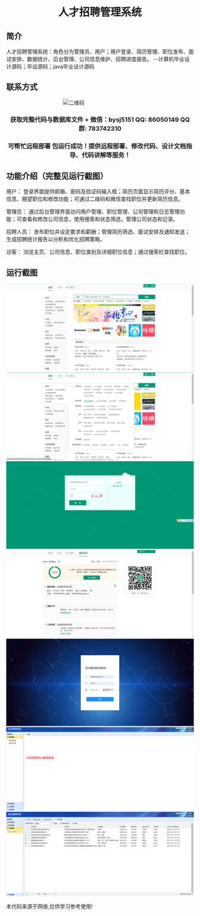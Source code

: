 <p><h1 align="center">人才招聘管理系统</h1></p>

## 简介
人才招聘管理系统：角色分为管理员、用户；用户登录、简历管理、职位发布、面试安排、数据统计、后台管理、公司信息维护、招聘进度报告。    --计算机毕业设计源码；毕设源码；java毕业设计源码


## 联系方式
<img src="https://bs-1329754181.cos.ap-shanghai.myqcloud.com/wx.jpg" alt="二维码" style="display: block; margin: 0 auto;" width="200px">
<p><h3 align="center">获取完整代码与数据库文件 + 微信：bysj5151 QQ: 86050149 QQ群: 783742310</h3></p>
<p><h3 align="center">可帮忙远程部署 包运行成功！提供远程部署、修改代码、设计文档指导、代码讲解等服务！</h3></p>

## 功能介绍（完整见运行截图）
用户： 登录界面提供邮箱、密码及验证码输入框；简历页面显示简历评分、基本信息、期望职位和修改功能；可通过二维码和微信查找职位并更新简历信息。

管理员： 通过后台管理界面访问用户管理、职位管理、公司管理和日志管理功能；可查看和修改公司信息，使用搜索和状态筛选，管理公司状态和记录。

招聘人员： 发布职位并设定要求和薪酬；管理简历筛选、面试安排及通知发送；生成招聘统计报告以分析和优化招聘策略。

访客： 浏览主页、公司信息、职位类别及详细职位信息；通过搜索栏查找职位。


## 运行截图
![](imgs/588112-20220108145554224-2028489126.png)
![](imgs/588112-20220108145600163-1878978994.png)
![](imgs/588112-20220108145605922-58829059.png)
![](imgs/588112-20220108145612293-1513548334.png)
![](imgs/588112-20220108145617791-956599948.png)
![](imgs/588112-20220108145623597-1132421147.png)
![](imgs/588112-20220108145630110-2116885996.png)

<p>本代码来源于网络,仅供学习参考使用!</p>
